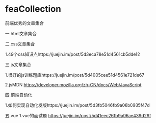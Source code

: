 # feaCollection
前端优秀的文章集合

一.html文章集合

二.css文章集合

1.49个css知识点https://juejin.im/post/5d3eca78e51d4561cb5dde12

三.js文章集合

1.很好的js训练题库https://juejin.im/post/5d4005cee51d4561e721de67

2.jsMDN https://developer.mozilla.org/zh-CN/docs/Web/JavaScript

四.前端自动化

1.如何实现自动化发版https://juejin.im/post/5d3fb5046fb9a06b0935f47d

五.vue
1.vue的面试题 https://juejin.im/post/5d41eec26fb9a06ae439d29f
